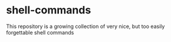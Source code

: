 # shell-commands

This repository is a growing collection of very nice, but too easily forgettable shell commands 